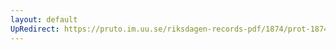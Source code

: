 ```yaml
---
layout: default
UpRedirect: https://pruto.im.uu.se/riksdagen-records-pdf/1874/prot-1874--fk--521.pdf
---
```

